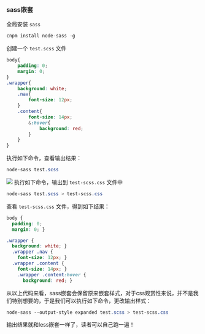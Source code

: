 ### sass嵌套

全局安装 `sass`

```cpp
cnpm install node-sass -g
```
创建一个 `test.scss` 文件

```css
body{
    padding: 0;
    margin: 0;
}
.wrapper{
    background: white;
    .nav{
        font-size: 12px;
    }
    .content{
        font-size: 14px;
        &:hover{
            background: red;
        }
    }
}
```
执行如下命令，查看输出结果：
```css
node-sass test.scss
```
![](https://img-blog.csdnimg.cn/20200529162015247.png?x-oss-process=image/watermark,type_ZmFuZ3poZW5naGVpdGk,shadow_10,text_aHR0cHM6Ly9ibG9nLmNzZG4ubmV0L3dlaXhpbl80MjQyOTcxOA==,size_16,color_FFFFFF,t_70)
执行如下命令，输出到 `test-scss.css` 文件中
```css
node-sass test.scss > test-scss.css
```


查看  `test-scss.css` 文件，得到如下结果：

```css
body {
  padding: 0;
  margin: 0; }

.wrapper {
  background: white; }
  .wrapper .nav {
    font-size: 12px; }
  .wrapper .content {
    font-size: 14px; }
    .wrapper .content:hover {
      background: red; }
```

从以上代码来看，sass嵌套会保留原来嵌套样式，对于css观赏性来说，并不是我们特别想要的，于是我们可以执行如下命令，更改输出样式：

```css
node-sass --output-style expanded test.scss > test-scss.css
```
输出结果就和less嵌套一样了，读者可以自己跑一遍！
